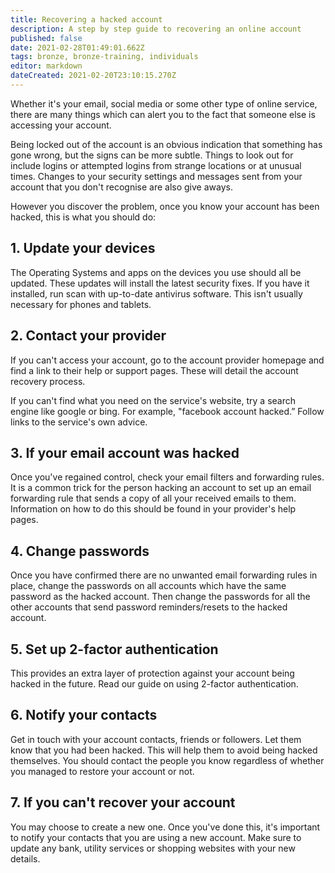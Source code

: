 ```yaml
---
title: Recovering a hacked account
description: A step by step guide to recovering an online account
published: false
date: 2021-02-28T01:49:01.662Z
tags: bronze, bronze-training, individuals
editor: markdown
dateCreated: 2021-02-20T23:10:15.270Z
---
```


Whether it's your email, social media or some other type of online service, there are many things which can alert you to the fact that someone else is accessing your account.

Being locked out of the account is an obvious indication that something has gone wrong, but the signs can be more subtle. Things to look out for include logins or attempted logins from strange locations or at unusual times. Changes to your security settings and messages sent from your account that you don't recognise are also give aways.

However you discover the problem, once you know your account has been hacked, this is what you should do:

## 1. Update your devices

The Operating Systems and apps on the devices you use should all be updated. These updates will install the latest security fixes. If you have it installed, run scan with up-to-date antivirus software. This isn't usually necessary for phones and tablets.

## 2. Contact your provider

If you can't access your account, go to the account provider homepage and find a link to their help or support pages. These will detail the account recovery process. 

If you can't find what you need on the service's website, try a search engine like google or bing. For example, "facebook account hacked.” Follow links to the service's own advice.

## 3. If your email account was hacked

Once you've regained control, check your email filters and forwarding rules. It is a common trick for the person hacking an account to set up an email forwarding rule that sends a copy of all your received emails to them. Information on how to do this should be found in your provider's help pages.

## 4. Change passwords

Once you have confirmed there are no unwanted email forwarding rules in place, change the passwords on all accounts which have the same password as the hacked account. Then change the passwords for all the other accounts that send password reminders/resets to the hacked account. 

## 5. Set up 2-factor authentication

This provides an extra layer of protection against your account being hacked in the future. Read our guide on using 2-factor authentication.

## 6. Notify your contacts

Get in touch with your account contacts, friends or followers. Let them know that you had been hacked. This will help them to avoid being hacked themselves. You should contact the people you know regardless of whether you managed to restore your account or not.

## 7. If you can't recover your account

 You may choose to create a new one. Once you've done this, it's important to notify your contacts that you are using a new account. Make sure to update any bank, utility services or shopping websites with your new details.
 
 